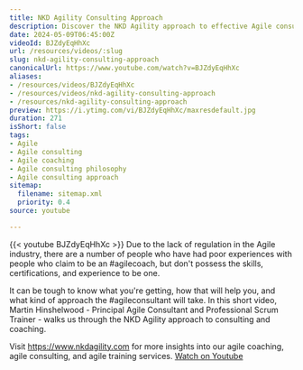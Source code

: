 ```yaml
---
title: NKD Agility Consulting Approach
description: Discover the NKD Agility approach to effective Agile consulting and coaching with Martin Hinshelwood. Learn how to choose the right Agile partner!
date: 2024-05-09T06:45:00Z
videoId: BJZdyEqHhXc
url: /resources/videos/:slug
slug: nkd-agility-consulting-approach
canonicalUrl: https://www.youtube.com/watch?v=BJZdyEqHhXc
aliases:
- /resources/videos/BJZdyEqHhXc
- /resources/videos/nkd-agility-consulting-approach
- /resources/nkd-agility-consulting-approach
preview: https://i.ytimg.com/vi/BJZdyEqHhXc/maxresdefault.jpg
duration: 271
isShort: false
tags:
- Agile
- Agile consulting
- Agile coaching
- Agile consulting philosophy
- Agile consulting approach
sitemap:
  filename: sitemap.xml
  priority: 0.4
source: youtube

---
```

{{< youtube BJZdyEqHhXc >}} 
 Due to the lack of regulation in the Agile industry, there are a number of people who have had poor experiences with people who claim to be an #agilecoach, but don't possess the skills, certifications, and experience to be one.

It can be tough to know what you're getting, how that will help you, and what kind of approach the #agileconsultant will take. In this short video, Martin Hinshelwood - Principal Agile Consultant and Professional Scrum Trainer - walks us through the NKD Agility approach to consulting and coaching.

Visit https://www.nkdagility.com for more insights into our agile coaching, agile consulting, and agile training services. 
 [Watch on Youtube](https://www.youtube.com/watch?v=BJZdyEqHhXc)
